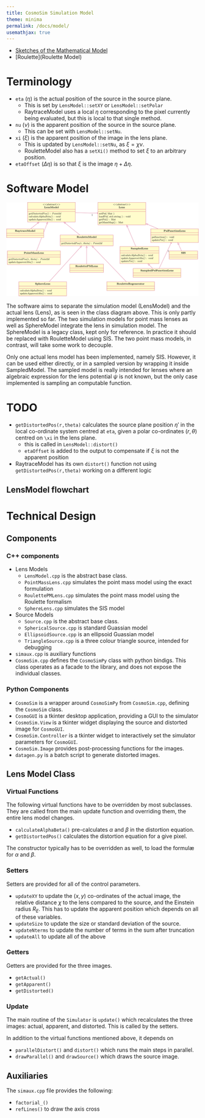 ```yaml
---
title: CosmoSim Simulation Model
theme: minima
permalink: /docs/model/
usemathjax: true
---
```


+ [Sketches of the Mathematical Model](Model)
+ [Roulette](Roulette Model)

# Terminology

+ `eta` ($\eta$) is the actual position of the source in the source plane.
    + This is set by `LensModel::setXY` or `LensModel::setPolar`
    + RaytraceModel uses a local $\eta$ corresponding to the pixel currently
      being evaluated, but this is local to that single method.
+ `nu` ($\nu$) is the apparent position of the source in the source plane.
    + This can be set with `LensModel::setNu`.
+ `xi` ($\xi$) is the apparent position of the image in the lens plane.
    + This is updated by `LensModel::setNu`, as $\xi=\chi\nu$.
    + RouletteModel also has a `setXi()` method to set $\xi$ to an arbitrary
      position.
+ `etaOffset` ($\Delta\eta$) is so that $\xi$ is the image
  $\eta+\Delta\eta$.

# Software Model

![Class diagram](lensmodel.svg)

The software aims to separate the simulation model (LensModel)
and the actual lens (Lens), as is seen in the class diagram above.
This is only partly implemented so far.  The two simulation models
for point mass lenses as well as SphereModel integrate the lens 
in simulation model.  The SphereModel is a legacy class, kept
only for reference.  In practice it should be replaced with RouletteModel
using SIS.  The two point mass models, in contrast, will take some
work to decouple.

Only one actual lens model has been implemented, namely SIS.
However, it can be used either directly, or in a sampled version
by wrapping it inside SampledModel.  The sampled model is really
intended for lenses where an algebraic expression for the lens
potential $\psi$ is not known, but the only case implemented is
sampling an computable function.


# TODO

+ `getDistortedPos(r,theta)` calculates the source plane position $\eta'$
  in the local co-ordinate system centred at `eta`, given a polar
  co-ordinates $(r,\theta)$ centred on `\xi` in the lens plane.
    + this is called in `LensModel::distort()`
    + `etaOffset` is added to the output to compensate if $\xi$ is not
      the apparent position
+ RaytraceModel has its own `distort()` function not using
  `getDistortedPos(r,theta)` working on a different logic

##  LensModel flowchart

# Technical Design

## Components

### C++ components

+ Lens Models
    + `LensModel.cpp` is the abstract base class.
    + `PointMassLens.cpp` simulates the point mass model
      using the exact formulation
    + `RoulettePMLens.cpp` simulates the point mass model using
      the Roulette formalism
    + `SphereLens.cpp` simulates the SIS model
+ Source Models
    + `Source.cpp` is the abstract base class.
    + `SphericalSource.cpp` is standard Guassian model
    + `EllipsoidSource.cpp` is an ellipsoid Guassian model
    + `TriangleSource.cpp` is a three colour triangle source,
       intended for debugging
+ `simaux.cpp` is auxiliary functions
+ `CosmoSim.cpp` defines the `CosmoSimPy` class with python bindigs.
  This class operates as a facade to the library, and does not 
  expose the individual classes.

### Python Components

+ `CosmoSim` is a wrapper around `CosmoSimPy` from `CosmoSim.cpp`,
  defining the `CosmoSim` class.
+ `CosmoGUI` is a tkinter desktop application, providing a GUI to the
  simulator
+ `CosmoSim.View` is a tkinter widget displaying the source and 
  distorted image for `CosmoGUI`.
+ `CosmoSim.Controller` is a tkinter widget to interactively set
  the simulator parameters for `CosmoGUI`.
+ `CosmoSim.Image` provides post-processing functions for the images.
+ `datagen.py` is a batch script to generate distorted images.


## Lens Model Class

### Virtual Functions

The following virtual functions have to be overridden by most subclasses.
They are called from the main update function and overriding them, the entire
lens model changes.

+ `calculateAlphaBeta()`
  pre-calculates $\alpha$ and $\beta$ in the distortion equation.
+ `getDistortedPos()`
  calculates the distortion equation for a give pixel.

The constructor typically has to be overridden as well, to load the formulæ for
$\alpha$ and $\beta$.

### Setters 

Setters are provided for all of the control parameters.

+ `updateXY` to update the $(x,y)$ co-ordinates of the actual image, the
  relative distance $\chi$ to the lens compared to the source, and the
  Einstein radius $R_E$.
  This has to update the apparent position which depends on all of these
  variables.
+ `updateSize` to update the size or standard deviation of the source.
+ `updateNterms` to update the number of terms in the sum after truncation
+ `updateAll` to update all of the above

### Getters

Getters are provided for the three images.

+ `getActual()`
+ `getApparent()`
+ `getDistorted()`

### Update

The main routine of the `Simulator` is `update()` which recalculates the 
three images: actual, apparent, and distorted.  This is called by the setters.

In addition to the virtual functions mentioned above, it depends on

+ `parallelDistort()` and `distort()` which runs the main steps in parallel.
+ `drawParallel()` and `drawSource()` which draws the source image.

## Auxiliaries 

The `simaux.cpp` file provides the following:

+ `factorial_()`
+ `refLines()` to draw the axis cross

